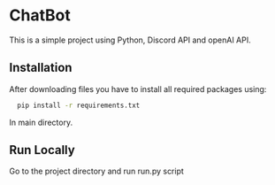 
# ChatBot

This is a simple project using Python, Discord API and openAI API.


## Installation

After downloading files you have to install all required packages using:

```bash
  pip install -r requirements.txt
```
In main directory.
## Run Locally

Go to the project directory and run run.py script


